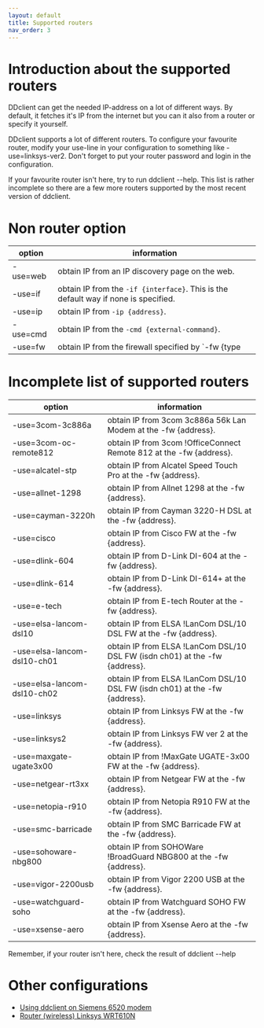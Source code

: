 ```yaml
---
layout: default
title: Supported routers
nav_order: 3
---
```


# Introduction about the supported routers
DDclient can get the needed IP-address on a lot of different ways. By default, it fetches it's IP from the internet but you can it also from a router or specify it yourself.

DDclient supports a lot of different routers. To configure your favourite router, modify your use-line in your configuration to something like -use=linksys-ver2. Don't forget to put your router password and login in the configuration.

If your favourite router isn't here, try to run ddclient --help. This list is rather incomplete so there are a few more routers supported by the most recent version of ddclient.

# Non router option
option   | information
-------- | -----------
-use=web | obtain IP from an IP discovery page on the web.
-use=if | obtain IP from the `-if {interface}`.  This is the default way if none is specified.
-use=ip | obtain IP from `-ip {address}`.
-use=cmd | obtain IP from the `-cmd {external-command}`.
-use=fw | obtain IP from the firewall specified by `-fw {type|address}`.

# Incomplete list of supported routers
option   | information
-------- | -----------
-use=3com-3c886a | obtain IP from 3com 3c886a 56k Lan Modem at the -fw {address}.
-use=3com-oc-remote812 | obtain IP from 3com !OfficeConnect Remote 812 at the -fw {address}.
-use=alcatel-stp | obtain IP from Alcatel Speed Touch Pro at the -fw {address}.
-use=allnet-1298 | obtain IP from Allnet 1298 at the -fw {address}.
-use=cayman-3220h | obtain IP from Cayman 3220-H DSL at the -fw {address}.
-use=cisco | obtain IP from Cisco FW at the -fw {address}.
-use=dlink-604 | obtain IP from D-Link DI-604 at the -fw {address}.
-use=dlink-614 | obtain IP from D-Link DI-614+ at the -fw {address}.
-use=e-tech | obtain IP from E-tech Router at the -fw {address}.
-use=elsa-lancom-dsl10 | obtain IP from ELSA !LanCom DSL/10 DSL FW at the -fw {address}.
-use=elsa-lancom-dsl10-ch01 | obtain IP from ELSA !LanCom DSL/10 DSL FW (isdn ch01) at the -fw {address}.
-use=elsa-lancom-dsl10-ch02 | obtain IP from ELSA !LanCom DSL/10 DSL FW (isdn ch01) at the -fw {address}.
-use=linksys | obtain IP from Linksys FW at the -fw {address}.
-use=linksys2 | obtain IP from Linksys FW ver 2 at the -fw {address}.
-use=maxgate-ugate3x00 | obtain IP from !MaxGate UGATE-3x00 FW at the -fw {address}.
-use=netgear-rt3xx | obtain IP from Netgear FW at the -fw {address}.
-use=netopia-r910  | obtain IP from Netopia R910 FW at the -fw {address}.
-use=smc-barricade | obtain IP from SMC Barricade FW at the -fw {address}.
-use=sohoware-nbg800 | obtain IP from SOHOWare !BroadGuard NBG800 at the -fw {address}.
-use=vigor-2200usb | obtain IP from Vigor 2200 USB at the -fw {address}.
-use=watchguard-soho|obtain IP from Watchguard SOHO FW at the -fw {address}.
-use=xsense-aero|obtain IP from Xsense Aero at the -fw {address}.

Remember, if your router isn't here, check the result of ddclient --help

# Other configurations
 * [Using ddclient on Siemens 6520 modem](http://sourceforge.net/forum/forum.php?thread_id=2024597&forum_id=399428)
 * [Router (wireless) Linksys WRT610N](https://sourceforge.net/tracker2/?func=detail&atid=676130&aid=2407927&group_id=116817)
